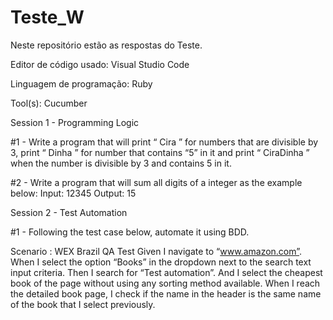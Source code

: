# Teste_W
Neste repositório estão as respostas do Teste.

Editor de código usado: Visual Studio Code

Linguagem de programação: Ruby

Tool(s): Cucumber


Session 1 - Programming Logic

#1 - Write a program that will print “ Cira ” for numbers that are divisible by 3, print “ Dinha ” for number
that contains “5” in it and print “ CiraDinha ” when the number is divisible by 3 and contains 5 in it.

#2 - Write a program that will sum all digits of a integer as the example below:
Input: 12345
Output: 15

Session 2 - Test Automation

#1 - Following the test case below, automate it using BDD.

Scenario : WEX Brazil QA Test
Given I navigate to “www.amazon.com”.
When I select the option “Books” in the dropdown next to the search
text input criteria.
Then I search for “Test automation”.
And I select the cheapest book of the page without using any sorting
method available.
When I reach the detailed book page, I check if the name in the header
is the same name of the book that I select previously.
